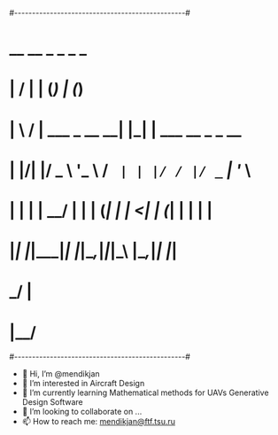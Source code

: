 #------------------------------------------------#
#  __  __                _ _ _    _              #
# |  \/  |              | (_) |  (_)             # 
# | \  / | ___ _ __   __| |_| | ___  __ _ _ __   #
# | |\/| |/ _ \ '_ \ / _` | | |/ / |/ _` | '_ \  #
# | |  | |  __/ | | | (_| | |   <| | (_| | | | | #
# |_|  |_|\___|_| |_|\__,_|_|_|\_\ |\__,_|_| |_| #
#                               _/ |             #
#                              |__/              #
#------------------------------------------------#
- 👋 Hi, I’m @mendikjan
- 👀 I’m interested in Aircraft Design
- 🌱 I’m currently learning Mathematical methods for UAVs Generative Design Software
- 💞️ I’m looking to collaborate on ... 
- 📫 How to reach me: mendikjan@ftf.tsu.ru

<!---
mendikjan/mendikjan is a ✨ special ✨ repository because its `README.md` (this file) appears on your GitHub profile.
You can click the Preview link to take a look at your changes.
--->
